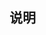 <!--
 * @Author: luyb luyb@xunzhaotech.com
 * @Date: 2022-12-04 13:43:14
 * @LastEditors: luyb luyb@xunzhaotech.com
 * @LastEditTime: 2022-12-04 13:44:22
 * @FilePath: \micro-design-layout\docs\pages\notes\index.md
 * @Description: 这是默认设置,请设置`customMade`, 打开koroFileHeader查看配置 进行设置: https://github.com/OBKoro1/koro1FileHeader/wiki/%E9%85%8D%E7%BD%AE
-->
## 说明